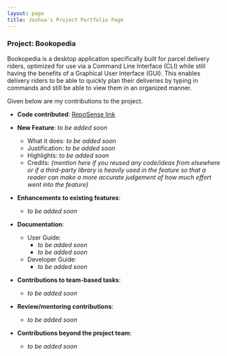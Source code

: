 ```yaml
---
layout: page
title: Joshua's Project Portfolio Page
---
```


### Project: Bookopedia

Bookopedia is a desktop application specifically built for parcel delivery riders, optimized for use via a Command Line Interface (CLI) while still having the benefits of a Graphical User Interface (GUI). This enables delivery riders to be able to quickly plan their deliveries by typing in commands and still be able to view them in an organized manner.

Given below are my contributions to the project.

* **Code contributed**: [RepoSense link](https://nus-cs2103-ay2223s2.github.io/tp-dashboard/?search=joshua-tyh&breakdown=true)

* **New Feature**: _to be added soon_
  * What it does: _to be added soon_
  * Justification: _to be added soon_
  * Highlights: _to be added soon_
  * Credits: *{mention here if you reused any code/ideas from elsewhere or if a third-party library is heavily used in the feature so that a reader can make a more accurate judgement of how much effort went into the feature}*

* **Enhancements to existing features**:
  * _to be added soon_

* **Documentation**:
  * User Guide:
      * _to be added soon_
      * _to be added soon_
  * Developer Guide:
      * _to be added soon_

* **Contributions to team-based tasks**:
  * _to be added soon_

* **Review/mentoring contributions**:
  * _to be added soon_

* **Contributions beyond the project team**:
  * _to be added soon_


